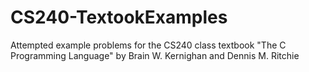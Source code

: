 # CS240-TextookExamples
Attempted example problems for the CS240 class textbook "The C Programming Language" by Brain W. Kernighan and Dennis M. Ritchie
